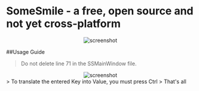 # SomeSmile - a free, open source and not yet cross-platform

<div align="center">
  <img src="https://github.com/Linuxoid-Anon/SomeSmile/blob/main/SomeSmile/SomeSmileCaptur/5.png" alt="screenshot" />
</div>

##Usage Guide
> Do not delete line 71 in the SSMainWindow file.
<div align="center">
  <img src="https://github.com/Linuxoid-Anon/SomeSmile/blob/main/SomeSmile/SomeSmileCaptur/6.png" alt="screenshot" />
</div>
> To translate the entered Key into Value, you must press Ctrl
> That's all
